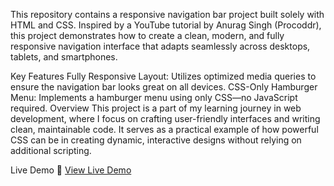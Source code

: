 This repository contains a responsive navigation bar project built solely with HTML and CSS. Inspired by a YouTube tutorial by Anurag Singh (Procoddr), this project demonstrates how to create a clean, modern, and fully responsive navigation interface that adapts seamlessly across desktops, tablets, and smartphones.

Key Features
Fully Responsive Layout:
Utilizes optimized media queries to ensure the navigation bar looks great on all devices.
CSS-Only Hamburger Menu:
Implements a hamburger menu using only CSS—no JavaScript required.
Overview
This project is a part of my learning journey in web development, where I focus on crafting user-friendly interfaces and writing clean, maintainable code. It serves as a practical example of how powerful CSS can be in creating dynamic, interactive designs without relying on additional scripting.

Live Demo
🔗 [View Live Demo](https://responsive-nav3.netlify.app/)
